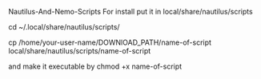 Nautilus-And-Nemo-Scripts
For install put it in local/share/nautilus/scripts

cd ~/.local/share/nautilus/scripts/

cp /home/your-user-name/DOWNlOAD_PATH/name-of-script  local/share/nautilus/scripts/name-of-script

and make it executable by 
chmod +x name-of-script
